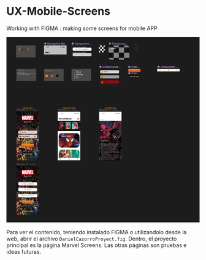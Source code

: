 # UX-Mobile-Screens
Working with FIGMA : making some screens for mobile APP

![Assets](/Pictures/Assets.png)

Para ver el contenido, teniendo instalado FIGMA o utilizandolo desde la web, abrir el archivo `DanielCazorroProyect.fig`. Dentro, el proyecto principal es la página Marvel Screens. Las otras páginas son pruebas e ideas futuras.